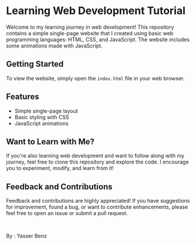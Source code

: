 <h1>Learning Web Development Tutorial</h1>

   <p>Welcome to my learning journey in web development! This repository contains a simple single-page website that I created using basic web programming languages: HTML, CSS, and JavaScript. The website includes some animations made with JavaScript.</p>

 <h2>Getting Started</h2>

   <p>To view the website, simply open the <code>index.html</code> file in your web browser.</p>

 <h2>Features</h2>

  <ul>
        <li>Simple single-page layout</li>
        <li>Basic styling with CSS</li>
        <li>JavaScript animations</li>
  </ul>

 <h2>Want to Learn with Me?</h2>

  <p>If you're also learning web development and want to follow along with my journey, feel free to clone this repository and explore the code. I encourage you to experiment, modify, and learn from it!</p>

  <h2>Feedback and Contributions</h2>

  <p>Feedback and contributions are highly appreciated! If you have suggestions for improvement, found a bug, or want to contribute enhancements, please feel free to open an issue or submit a pull request.</p>
  <br>
  <p>By : Yasser Benz </p>
<br>
